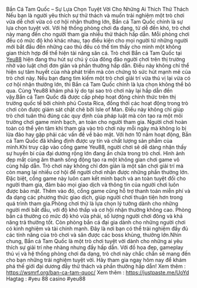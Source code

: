 Bắn Cá Tam Quốc – Sự Lựa Chọn Tuyệt Vời Cho Những Ai Thích Thử Thách
Nếu bạn là người yêu thích sự thử thách và muốn trải nghiệm một trò chơi vừa dễ chơi vừa có cơ hội nhận thưởng lớn, Bắn cá Tam Quốc chính là sự lựa chọn tuyệt vời. Với hệ thống phòng chơi đa dạng, từ dễ đến khó, trò chơi này mang đến cho người tham gia nhiều thử thách hấp dẫn. Mỗi phòng chơi đều có mức độ khó khác nhau, tạo điều kiện cho mọi người từ những người mới bắt đầu đến những cao thủ đều có thể tìm thấy cho mình một không gian thích hợp để thể hiện tài năng săn cá.
Trò chơi Bắn cá Tam Quốc tại [Yeu88](https://wsmrf.org/) hiện đang thu hút sự chú ý của đông đảo người chơi trên thị trường nhờ vào luật chơi đơn giản và phần thưởng hấp dẫn. Điều này không chỉ thể hiện sự tâm huyết của nhà phát triển mà còn chứng tỏ sức hút mạnh mẽ của trò chơi này. Nếu bạn đang tìm kiếm một trò chơi giải trí vừa thú vị lại vừa có cơ hội nhận thưởng lớn, thì Bắn cá Tam Quốc chính là lựa chọn không thể bỏ qua. Cùng Yeu88 khám phá lý do tại sao trò chơi này lại hấp dẫn đến vậy.Bắn cá Tam Quốc đã được cấp phép hoạt động chính thức trên thị trường quốc tế bởi chính phủ Costa Rica, đồng thời các hoạt động trong trò chơi còn được giám sát chặt chẽ bởi Isle of Man. Điều này không chỉ giúp trò chơi tuân thủ đúng các quy định của pháp luật mà còn tạo ra một môi trường chơi game minh bạch, an toàn cho người tham gia. Người chơi hoàn toàn có thể yên tâm khi tham gia vào trò chơi này mỗi ngày mà không lo bị lừa đảo hay gặp phải các vấn đề về bảo mật. Với hơn 10 năm hoạt động, Bắn cá Tam Quốc đã khẳng định được uy tín và chất lượng sản phẩm của mình.Khi truy cập vào cổng game Yeu88, người chơi sẽ dễ dàng nhận thấy sự huyền bí của đại dương rộng lớn đang ẩn chứa trong trò chơi. Hình ảnh đẹp mắt cùng âm thanh sống động tạo ra một không gian chơi game vô cùng hấp dẫn. Trò chơi này không chỉ đơn giản là một sân chơi giải trí mà còn mang lại nhiều cơ hội để người chơi nhận được những phần thưởng lớn. Đặc biệt, cổng game này luôn cam kết minh bạch và an toàn tuyệt đối cho người tham gia, đảm bảo mọi giao dịch và thông tin của người chơi luôn được bảo mật. Thêm vào đó, cổng game cũng hỗ trợ thanh toán miễn phí và đa dạng các phương thức giao dịch, giúp người chơi thuận tiện hơn trong quá trình tham gia.Phòng chơi thử là lựa chọn lý tưởng dành cho những người mới bắt đầu, với độ khó thấp và cơ hội nhận thưởng không cao. Phòng bắn cá thường có mức độ khó vừa phải, số lượng người chơi đông và khả năng trả thưởng tốt. Còn phòng bắn cá đại gia dành cho những người chơi có kinh nghiệm và tài chính mạnh. Đây là nơi bạn có thể trải nghiệm đầy đủ các tính năng của trò chơi và săn được các boss khủng, thưởng lớn.Nhìn chung, Bắn cá Tam Quốc là một trò chơi tuyệt vời dành cho những ai yêu thích sự giải trí nhẹ nhàng nhưng đầy hấp dẫn. Với đồ họa đẹp, gameplay thú vị và hệ thống phòng chơi đa dạng, trò chơi này chắc chắn sẽ mang đến cho bạn những trải nghiệm tuyệt vời. Hãy tham gia ngay hôm nay để khám phá thế giới đại dương đầy thử thách và phần thưởng hấp dẫn!
Xem thêm : https://wsmrf.org/ban-ca-tam-quoc/
Xem thêm  : https://justpaste.me/UoYd
Hagtag : #yeu 88 casino  #yeu88
